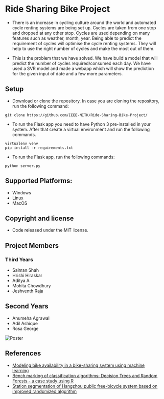 # Ride Sharing Bike Project

* There is an increase in cycling culture around the world and automated cycle renting systems are being set up. Cycles are taken from one stop and dropped at any other stop. Cycles are used depending on many features such as weather, month, year. Being able to predict the requirement of cycles will optimise the cycle renting systems. They will help to use the right number of cycles and make the most out of them.

* This is the problem that we have solved. We have build a model that will predict the number of cycles required/consumed each day. We have used a SVR model and made a webapp which will show the prediction for the given input of date and a few more parameters.

## Setup

* Download or clone the repository. In case you are cloning the repository, run the following command:
```
git clone https://github.com/IEEE-NITK/Ride-Sharing-Bike-Project/
```

* To run the Flask app you need to have Python 3 pre-installed in your system. After that create a virtual environment and run the following commands.
```
virtualenv venv
pip install -r requirements.txt
```

* To run the Flask app, run the following commands:
```
python server.py
```

## Supported Platforms: 

* Windows
* Linux
* MacOS

## Copyright and license

* Code released under the MIT license.

## Project Members

### Third Years
* Salman Shah
* Hrishi Hiraskar
* Aditya A
* Mohita Chowdhury
* Jeshventh Raja

## Second Years
* Anumeha Agrawal 
* Adil Ashique
* Rosa George

![Poster](resources/poster.png)

## References

* [Modeling bike availability in a bike-sharing system using machine learning](http://ieeexplore.ieee.org/document/8005700/)
* [Bench marking of classification algorithms: Decision Trees and Random Forests - a case study using R](http://ieeexplore.ieee.org/document/7492647/)
* [Station segmentation of Hangzhou public free-bicycle system based on improved randomized algorithm](http://ieeexplore.ieee.org/document/6017022/)